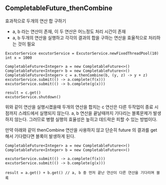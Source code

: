 ## CompletableFuture_thenCombine

효과적으로 두개의 연산 합 구하기

- a, b 라는 연산이 존재, 이 두 연산은 어느정도 처리 시간이 존재
- a, b 두개의 연산을 실행하고 각각의 결과의 합을 구하는 연산을 효율적으로 처리하는 것이 필요

```
ExcutorService excutorService = ExcutorService.newFixedThreadPool(10)
int x = 1000

CompletableFuture<Integer> a = new CompletableFuture<>()
CompletableFuture<Integer> b = new CompletableFuture<>()
CompletableFuture<Integer> c = a.thenCombine(b, (y, z) -> y + z)
excutorService.submit(() -> a.complete(f(x)))
excutorService.submit(() -> b.complete(g(x)))

result = c.get()
excutorService.shutdown()

```

위와 같이 연산을 실행시켰을때 두개의 연산을 합치는 c 연산은 다른 두작업이 종료 시점까지 스레드에서 실행되지 않는다. a, b 연산을 끝날때까지 기다리는 블록문제가 발생하지 않는다.
그러므로 병렬 실행의 효율성은 높히고 데드락은 피할 수 있는 방법이다.

만약 아래와 같이 thenCombine 연산을 사용하지 않고 단순히 future 의 결과를 get 해서 기다렸다면 블록이 발생하게 된다.

```
CompletableFuture<Integer> a = new CompletableFuture<>()
CompletableFuture<Integer> b = new CompletableFuture<>()

excutorService.submit(() -> a.complete(f(x)))
excutorService.submit(() -> b.complete(g(x)))

result = a.get() + b.get() // a, b 중 먼저 끝난 연산이 다른 연산을 기다리며 블록

```
